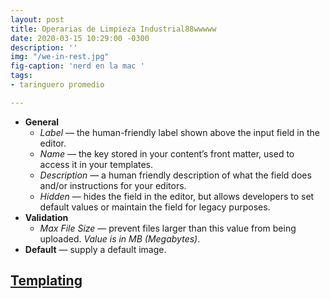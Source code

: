 ```yaml
---
layout: post
title: Operarias de Limpieza Industrial88wwwww
date: 2020-03-15 10:29:00 -0300
description: ''
img: "/we-in-rest.jpg"
fig-caption: 'nerd en la mac '
tags:
- taringuero promedio

---
```

* **General**
  * _Label_ — the human-friendly label shown above the input field in the editor.
  * _Name_ — the key stored in your content’s front matter, used to access it in your templates.
  * _Description_ — a human friendly description of what the field does and/or instructions for your editors.
  * _Hidden_ — hides the field in the editor, but allows developers to set default values or maintain the field for legacy purposes.
* **Validation**
  * _Max File Size_ — prevent files larger than this value from being uploaded. _Value is in MB (Megabytes)_.
* **Default** — supply a default image.

## [**Templating**](https://forestry.io/docs/settings/fields/file-upload/#templating)